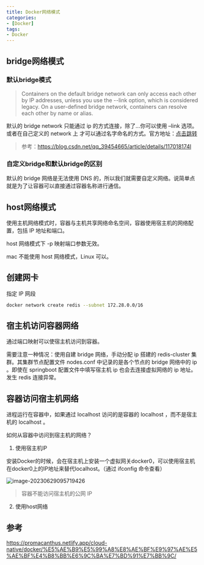 ```yaml
---
title: Docker网络模式
categories:
- [Docker]
tags:
- Docker
---
```




## bridge网络模式

### 默认bridge模式

> Containers on the default bridge network can only access each other by IP addresses, unless you use the --link option, which is considered legacy. On a user-defined bridge network, containers can resolve each other by name or alias.

默认的 bridge network 只能通过 ip 的方式连接，除了…你可以使用 –link 选项。或者在自己定义的 network 上 才可以通过名字命名的方式。官方地址：[点击跳转](https://docs.docker.com/network/bridge/#differences-between-user-defined-bridges-and-the-default-bridge)

> 参考：https://blog.csdn.net/qq_39454665/article/details/117018174l

### 自定义bridge和默认bridge的区别

默认的 bridge 网络是无法使用 DNS 的，所以我们就需要自定义网络。说简单点就是为了让容器可以直接通过容器名称进行通信。

## host网络模式

使用主机网络模式时，容器与主机共享网络命名空间，容器使用宿主机的网络配置，包括 IP 地址和端口。

host 网络模式下 -p 映射端口参数无效。

mac 不能使用 host 网络模式，Linux 可以。

## 创建网卡

指定 IP 网段

```bash
docker network create redis --subnet 172.28.0.0/16
```

## 宿主机访问容器网络

通过端口映射可以使宿主机访问到容器。

需要注意一种情况：使用自建 bridge 网络，手动分配 ip 搭建的 redis-cluster 集群。其集群节点配置文件 nodes.conf 中记录的是各个节点的 bridge 网络中的 ip 。即使在 springboot 配置文件中填写宿主机 ip 也会去连接虚拟网络的 ip 地址。发生 redis 连接异常。

## 容器访问宿主机网络

进程运行在容器中，如果通过 localhost 访问的是容器的 localhost ，而不是宿主机的 localhost 。

如何从容器中访问到宿主机的网络？

1. 使用宿主机IP

安装Docker的时候，会在宿主机上安装一个虚拟网关docker0，可以使用宿主机在docker0上的IP地址来替代localhost。（通过 ifconfig 命令查看）

![image-20230629095719426](https://file.liuzx.com.cn/docsify-pic/202309110252553.png)

> 容器不能访问宿主机的公网 IP 

2. 使用host网络

## 参考

https://promacanthus.netlify.app/cloud-native/docker/%E5%AE%B9%E5%99%A8%E8%AE%BF%E9%97%AE%E5%AE%BF%E4%B8%BB%E6%9C%BA%E7%BD%91%E7%BB%9C/
